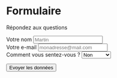 # Formulaire
<script>
window.addEventListener("load", function () {
  function sendData() {
    var XHR = new XMLHttpRequest();

    // Liez l'objet FormData et l'élément form
    var FD = new FormData(form);

    // Définissez ce qui se passe si la soumission s'est opérée avec succès
    XHR.addEventListener("load", function(event) {
      alert(event.target.responseText);
    });

    // Definissez ce qui se passe en cas d'erreur
    XHR.addEventListener("error", function(event) {
      alert('Oups! Quelque chose s\'est mal passé.');
    });

    // Configurez la requête
    XHR.open("POST", "https://example.com/cors.php");

    // Les données envoyées sont ce que l'utilisateur a mis dans le formulaire
    XHR.send(FD);
  }

  // Accédez à l'élément form …
  var form = document.getElementById("myForm");

  // … et prenez en charge l'événement submit.
  form.addEventListener("submit", function (event) {
    event.preventDefault();

    sendData();
  });
});
</script>
  
  
<div class="formulaireAlex">
<p>Répondez aux questions</p>

<div>
<label for="nom">Votre nom</label>
<input type="text" id="nom" name="nom" placeholder="Martin" required>
</div>

<div>
<label for="email">Votre e-mail</label>
<input type="email" id="email" name="email" placeholder="monadresse@mail.com" required>
</div>

<div>
  <label for="bienetre">Comment vous sentez-vous ?</label>
  <select name="bienetre" id="bienetre" required>
    <option value="low">Non</option>
    <option value="medium">bof</option>
    <option value="high">Tres bien</option>
  </select>
</div>

<div>

<button type="button" onclick="sendData({test:'ok'})">Evoyer les données</button>
</div>

</form>
</div>
